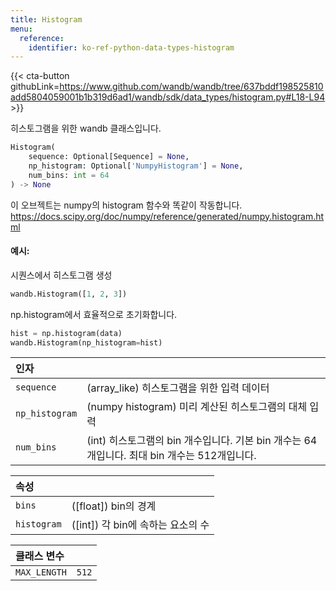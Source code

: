 ```yaml
---
title: Histogram
menu:
  reference:
    identifier: ko-ref-python-data-types-histogram
---
```


{{< cta-button githubLink=https://www.github.com/wandb/wandb/tree/637bddf198525810add5804059001b1b319d6ad1/wandb/sdk/data_types/histogram.py#L18-L94 >}}

히스토그램을 위한 wandb 클래스입니다.

```python
Histogram(
    sequence: Optional[Sequence] = None,
    np_histogram: Optional['NumpyHistogram'] = None,
    num_bins: int = 64
) -> None
```

이 오브젝트는 numpy의 histogram 함수와 똑같이 작동합니다.
https://docs.scipy.org/doc/numpy/reference/generated/numpy.histogram.html

#### 예시:

시퀀스에서 히스토그램 생성

```python
wandb.Histogram([1, 2, 3])
```

np.histogram에서 효율적으로 초기화합니다.

```python
hist = np.histogram(data)
wandb.Histogram(np_histogram=hist)
```

| 인자 |  |
| :--- | :--- |
|  `sequence` |  (array_like) 히스토그램을 위한 입력 데이터 |
|  `np_histogram` |  (numpy histogram) 미리 계산된 히스토그램의 대체 입력 |
|  `num_bins` |  (int) 히스토그램의 bin 개수입니다. 기본 bin 개수는 64개입니다. 최대 bin 개수는 512개입니다. |

| 속성 |  |
| :--- | :--- |
|  `bins` |  ([float]) bin의 경계 |
|  `histogram` |  ([int]) 각 bin에 속하는 요소의 수 |

| 클래스 변수 |  |
| :--- | :--- |
|  `MAX_LENGTH`<a id="MAX_LENGTH"></a> |  `512` |
